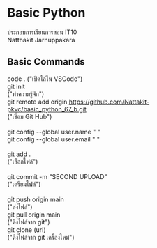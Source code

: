 # Basic Python
ประกอบการเรียนการสอน IT10 \
Natthakit Jarnuppakara

## Basic Commands
code . ("เปิดไล์ใน VSCode")\
git init\
("ทำความรู้จัก")\
git remote add origin https://github.com/Nattakit-pkvc/basic_python_67_b.git \
("เชื่อม Git Hub")\
\
git config --global user.name " " \
git config --global user.email " "\
\
git add .\
("เลือกไฟล์")\
\
git commit -m "SECOND UPLOAD"\
("เตรียมไฟล์")\
\
git push origin main\
("ส่งไฟล์")
\
git pull origin main\
("ดึงไฟล์จาก git")
\
git clone (url)\
("ดึงไฟล์จาก git เครื่องใหม่")
